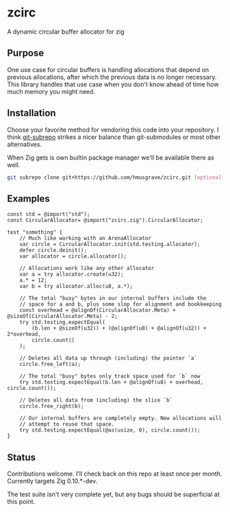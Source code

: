 # zcirc

A dynamic circular buffer allocator for zig

## Purpose

One use case for circular buffers is handling allocations that depend on
previous allocations, after which the previous data is no longer necessary.
This library handles that use case when you don't know ahead of time how much
memory you might need.

## Installation

Choose your favorite method for vendoring this code into your repository. I
think [git-subrepo](https://github.com/ingydotnet/git-subrepo) strikes a nicer
balance than git-submodules or most other alternatives.

When Zig gets is own builtin package manager we'll be available there as well.

```bash
git subrepo clone git+https://github.com/hmusgrave/zcirc.git [optional-subdir]
```

## Examples
```zig
const std = @import("std");
const CircularAllocator= @import("zcirc.zig").CircularAllocator;

test "something" {
    // Much like working with an ArenaAllocator
    var circle = CircularAllocator.init(std.testing.allocator);
    defer circle.deinit();
    var allocator = circle.allocator();

    // Allocations work like any other allocator
    var a = try allocator.create(u32);
    a.* = 12;
    var b = try allocator.alloc(u8, a.*);

    // The total "busy" bytes in our internal buffers include the
    // space for a and b, plus some slop for alignment and bookkeeping
    const overhead = @alignOf(CircularAllocator.Meta) + @sizeOf(CircularAllocator.Meta) - 2;
    try std.testing.expectEqual(
        (b.len + @sizeOf(u32)) + (@alignOf(u8) + @alignOf(u32)) + 2*overhead,
        circle.count()
    );

    // Deletes all data up through (including) the pointer `a`
    circle.free_left(a);

    // The total "busy" bytes only track space used for `b` now
    try std.testing.expectEqual(b.len + @alignOf(u8) + overhead, circle.count());

    // Deletes all data from (including) the slice `b`
    circle.free_right(b);

    // Our internal buffers are completely empty. New allocations will
    // attempt to reuse that space.
    try std.testing.expectEqual(@as(usize, 0), circle.count());
}
```

## Status
Contributions welcome. I'll check back on this repo at least once per month.
Currently targets Zig 0.10.*-dev.

The test suite isn't very complete yet, but any bugs should be superficial at
this point.
